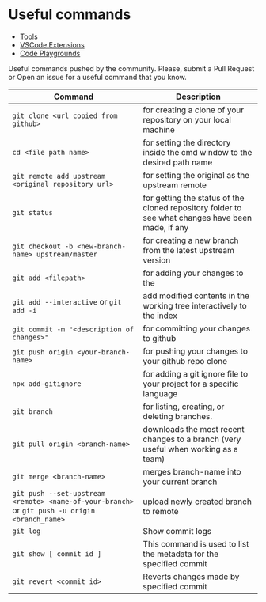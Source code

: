 # Useful commands

- [Tools](README.md)
- [VSCode Extensions](vscode-extensions.md)
- [Code Playgrounds](code-playgrounds.md)

Useful commands pushed by the community. Please, submit a Pull Request or Open an issue for a useful command that you know.

Command | Description
---- | ----
`git clone <url copied from github>` | for creating a clone of your repository on your local machine
`cd <file path name>` | for setting the directory inside the cmd window to the desired path name
`git remote add upstream <original repository url>` | for setting the original as the upstream remote
`git status` | for getting the status of the cloned repository folder to see what changes have been made, if any
`git checkout -b <new-branch-name> upstream/master` | for creating a new branch from the latest upstream version
`git add <filepath>` | for adding your changes to the <filepath>
`git add --interactive` or `git add -i` | add modified contents in the working tree interactively to the index
`git commit -m "<description of changes>"` | for committing your changes to github
`git push origin <your-branch-name>` | for pushing your changes to your github repo clone
`npx add-gitignore` | for adding a git ignore file to your project for a specific language
`git branch` | for listing, creating, or deleting branches.
`git pull origin <branch-name>` | downloads the most recent changes to a branch (very useful when working as a team) 
`git merge <branch-name>` | merges branch-name into your current branch
`git push --set-upstream <remote> <name-of-your-branch>` or `git push -u origin <branch_name>` | upload newly created branch to remote 
`git log` | Show commit logs 
`git show [ commit id ]` | This command is used to list the metadata for the specified commit 
`git revert <commit id>` | Reverts changes made by specified commit 
